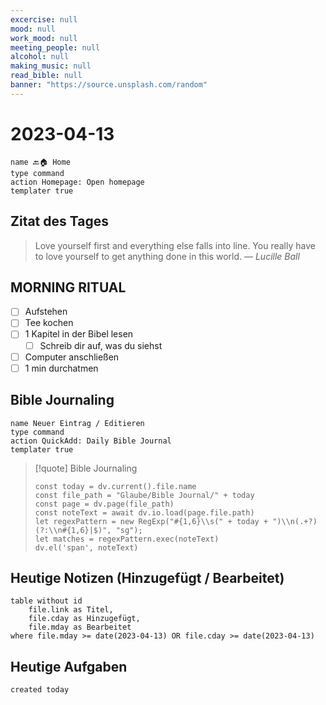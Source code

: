 ```yaml
---
excercise: null
mood: null
work_mood: null
meeting_people: null
alcohol: null
making_music: null
read_bible: null
banner: "https://source.unsplash.com/random"
---
```

# 2023-04-13
```button
name 🔙🏠 Home
type command
action Homepage: Open homepage
templater true
```

## Zitat des Tages
> Love yourself first and everything else falls into line. You really have to love yourself to get anything done in this world.
> — <cite>Lucille Ball</cite>

## MORNING RITUAL

- [ ] Aufstehen
- [ ] Tee kochen
- [ ] 1 Kapitel in der Bibel lesen
	- [ ] Schreib dir auf, was du siehst
- [ ] Computer anschließen
- [ ] 1 min durchatmen

## Bible Journaling
```button
name Neuer Eintrag / Editieren
type command
action QuickAdd: Daily Bible Journal
templater true
```

> [!quote] Bible Journaling
> ```dataviewjs
> const today = dv.current().file.name
> const file_path = "Glaube/Bible Journal/" + today
> const page = dv.page(file_path)
> const noteText = await dv.io.load(page.file.path)
> let regexPattern = new RegExp("#{1,6}\\s(" + today + ")\\n(.+?)(?:\\n#{1,6}|$)", "sg");
> let matches = regexPattern.exec(noteText)
> dv.el('span', noteText)
> ```


## Heutige Notizen (Hinzugefügt / Bearbeitet)

```dataview
table without id
	file.link as Titel,
	file.cday as Hinzugefügt,
	file.mday as Bearbeitet
where file.mday >= date(2023-04-13) OR file.cday >= date(2023-04-13)
```

## Heutige Aufgaben

```tasks
created today
```
